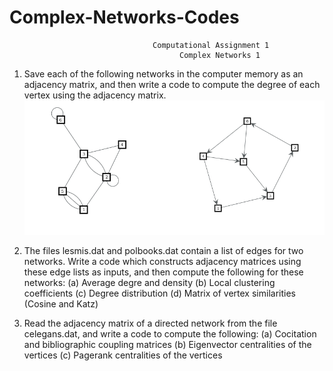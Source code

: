# Complex-Networks-Codes

                                    Computational Assignment 1
                                          Complex Networks 1
1. Save each of the following networks in the computer memory as an adjacency matrix, and then
write a code to compute the degree of each vertex using the adjacency matrix.
![Fig](/CN_comp_assign1/1.png)


2. The files lesmis.dat and polbooks.dat contain a list of edges for two networks. Write a code which
constructs adjacency matrices using these edge lists as inputs, and then compute the following
for these networks:
(a) Average degre and density
(b) Local clustering coefficients
(c) Degree distribution
(d) Matrix of vertex similarities (Cosine and Katz)

3. Read the adjacency matrix of a directed network from the file celegans.dat, and write a code to
compute the following:
(a) Cocitation and bibliographic coupling matrices
(b) Eigenvector centralities of the vertices
(c) Pagerank centralities of the vertices
